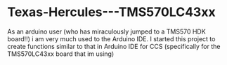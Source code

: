 # Texas-Hercules---TMS570LC43xx
As an arduino user (who has miraculously jumped to a TMS570 HDK board!!) i am very much used to the Arduino IDE. I started this project to create functions similar to that in Arduino IDE for CCS (specifically for the TMS570LC43xx board that im using)
